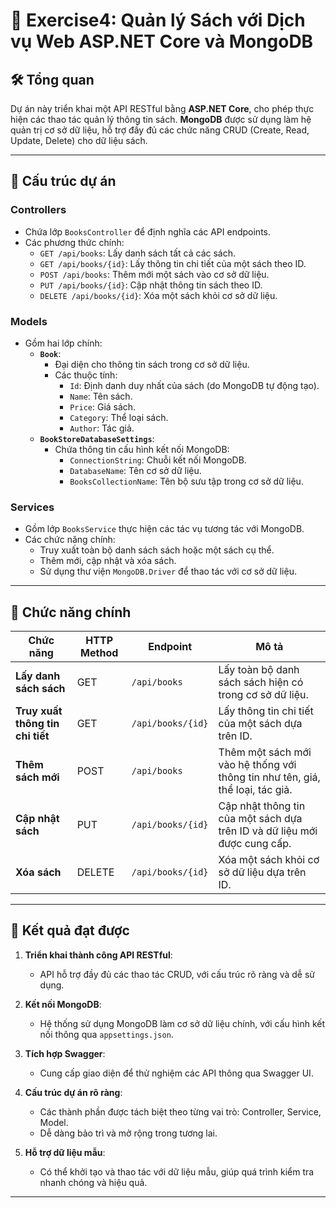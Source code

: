 # 📖 Exercise4: Quản lý Sách với Dịch vụ Web ASP.NET Core và MongoDB

## 🛠 Tổng quan

Dự án này triển khai một API RESTful bằng **ASP.NET Core**, cho phép thực hiện các thao tác quản lý thông tin sách. **MongoDB** được sử dụng làm hệ quản trị cơ sở dữ liệu, hỗ trợ đầy đủ các chức năng CRUD (Create, Read, Update, Delete) cho dữ liệu sách.

---

## 📂 Cấu trúc dự án

### **Controllers**
- Chứa lớp `BooksController` để định nghĩa các API endpoints.
- Các phương thức chính:
  - `GET /api/books`: Lấy danh sách tất cả các sách.
  - `GET /api/books/{id}`: Lấy thông tin chi tiết của một sách theo ID.
  - `POST /api/books`: Thêm mới một sách vào cơ sở dữ liệu.
  - `PUT /api/books/{id}`: Cập nhật thông tin sách theo ID.
  - `DELETE /api/books/{id}`: Xóa một sách khỏi cơ sở dữ liệu.

### **Models**
- Gồm hai lớp chính:
  - **`Book`**:
    - Đại diện cho thông tin sách trong cơ sở dữ liệu.
    - Các thuộc tính:
      - `Id`: Định danh duy nhất của sách (do MongoDB tự động tạo).
      - `Name`: Tên sách.
      - `Price`: Giá sách.
      - `Category`: Thể loại sách.
      - `Author`: Tác giả.
  - **`BookStoreDatabaseSettings`**:
    - Chứa thông tin cấu hình kết nối MongoDB:
      - `ConnectionString`: Chuỗi kết nối MongoDB.
      - `DatabaseName`: Tên cơ sở dữ liệu.
      - `BooksCollectionName`: Tên bộ sưu tập trong cơ sở dữ liệu.

### **Services**
- Gồm lớp `BooksService` thực hiện các tác vụ tương tác với MongoDB.
- Các chức năng chính:
  - Truy xuất toàn bộ danh sách sách hoặc một sách cụ thể.
  - Thêm mới, cập nhật và xóa sách.
  - Sử dụng thư viện `MongoDB.Driver` để thao tác với cơ sở dữ liệu.

---

## 🌟 Chức năng chính

| **Chức năng**                     | **HTTP Method** | **Endpoint**         | **Mô tả**                                                                 |
|-----------------------------------|-----------------|----------------------|---------------------------------------------------------------------------|
| **Lấy danh sách sách**            | GET             | `/api/books`         | Lấy toàn bộ danh sách sách hiện có trong cơ sở dữ liệu.                   |
| **Truy xuất thông tin chi tiết**  | GET             | `/api/books/{id}`    | Lấy thông tin chi tiết của một sách dựa trên ID.                         |
| **Thêm sách mới**                 | POST            | `/api/books`         | Thêm một sách mới vào hệ thống với thông tin như tên, giá, thể loại, tác giả. |
| **Cập nhật sách**                 | PUT             | `/api/books/{id}`    | Cập nhật thông tin của một sách dựa trên ID và dữ liệu mới được cung cấp. |
| **Xóa sách**                      | DELETE          | `/api/books/{id}`    | Xóa một sách khỏi cơ sở dữ liệu dựa trên ID.                             |

---

## 🌟 Kết quả đạt được

1. **Triển khai thành công API RESTful**:
   - API hỗ trợ đầy đủ các thao tác CRUD, với cấu trúc rõ ràng và dễ sử dụng.

2. **Kết nối MongoDB**:
   - Hệ thống sử dụng MongoDB làm cơ sở dữ liệu chính, với cấu hình kết nối thông qua `appsettings.json`.

3. **Tích hợp Swagger**:
   - Cung cấp giao diện để thử nghiệm các API thông qua Swagger UI.

4. **Cấu trúc dự án rõ ràng**:
   - Các thành phần được tách biệt theo từng vai trò: Controller, Service, Model.
   - Dễ dàng bảo trì và mở rộng trong tương lai.

5. **Hỗ trợ dữ liệu mẫu**:
   - Có thể khởi tạo và thao tác với dữ liệu mẫu, giúp quá trình kiểm tra nhanh chóng và hiệu quả.

---
